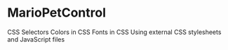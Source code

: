 # MarioPetControl
CSS Selectors
Colors in CSS
Fonts in CSS
Using external CSS stylesheets and JavaScript files
